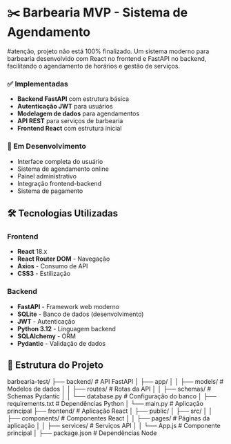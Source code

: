 # ✂️ Barbearia MVP - Sistema de Agendamento
#atenção, projeto não está 100% finalizado.
Um sistema moderno para barbearia desenvolvido com React no frontend e FastAPI no backend, facilitando o agendamento de horários e gestão de serviços.

### ✅ Implementadas
- **Backend FastAPI** com estrutura básica
- **Autenticação JWT** para usuários
- **Modelagem de dados** para agendamentos
- **API REST** para serviços de barbearia
- **Frontend React** com estrutura inicial

### 🚧 Em Desenvolvimento
- Interface completa do usuário
- Sistema de agendamento online
- Painel administrativo
- Integração frontend-backend
- Sistema de pagamento

## 🛠️ Tecnologias Utilizadas

### Frontend
- **React** 18.x
- **React Router DOM** - Navegação
- **Axios** - Consumo de API
- **CSS3** - Estilização

### Backend
- **FastAPI** - Framework web moderno
- **SQLite** - Banco de dados (desenvolvimento)
- **JWT** - Autenticação
- **Python 3.12** - Linguagem backend
- **SQLAlchemy** - ORM
- **Pydantic** - Validação de dados

## 📁 Estrutura do Projeto
barbearia-test/
├── backend/ # API FastAPI
│ ├── app/
│ │ ├── models/ # Modelos de dados
│ │ ├── routes/ # Rotas da API
│ │ ├── schemas/ # Schemas Pydantic
│ │ └── database.py # Configuração do banco
│ ├── requirements.txt # Dependências Python
│ └── main.py # Aplicação principal
├── frontend/ # Aplicação React
│ ├── public/
│ ├── src/
│ │ ├── components/ # Componentes React
│ │ ├── pages/ # Páginas da aplicação
│ │ ├── services/ # Serviços API
│ │ └── App.js # Componente principal
│ ├── package.json # Dependências Node

